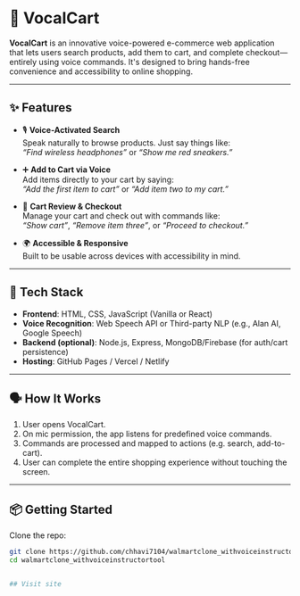  # 🛒 VocalCart

**VocalCart** is an innovative voice-powered e-commerce web application that lets users search products, add them to cart, and complete checkout—entirely using voice commands. It's designed to bring hands-free convenience and accessibility to online shopping.

---

## ✨ Features

- 🎙️ **Voice-Activated Search**  
  Speak naturally to browse products. Just say things like:  
  _“Find wireless headphones”_ or _“Show me red sneakers.”_

- ➕ **Add to Cart via Voice**  
  Add items directly to your cart by saying:  
  _“Add the first item to cart”_ or _“Add item two to my cart.”_

- 🧾 **Cart Review & Checkout**  
  Manage your cart and check out with commands like:  
  _“Show cart”_, _“Remove item three”_, or _“Proceed to checkout.”_

- 🌍 **Accessible & Responsive**  
  Built to be usable across devices with accessibility in mind.

---

## 🚀 Tech Stack

- **Frontend**: HTML, CSS, JavaScript (Vanilla or React)
- **Voice Recognition**: Web Speech API or Third-party NLP (e.g., Alan AI, Google Speech)
- **Backend (optional)**: Node.js, Express, MongoDB/Firebase (for auth/cart persistence)
- **Hosting**: GitHub Pages / Vercel / Netlify

---

## 🗣️ How It Works

1. User opens VocalCart.
2. On mic permission, the app listens for predefined voice commands.
3. Commands are processed and mapped to actions (e.g. search, add-to-cart).
4. User can complete the entire shopping experience without touching the screen.

---

## 📦 Getting Started

Clone the repo:

```bash
git clone https://github.com/chhavi7104/walmartclone_withvoiceinstructortool.git
cd walmartclone_withvoiceinstructortool


## Visit site

